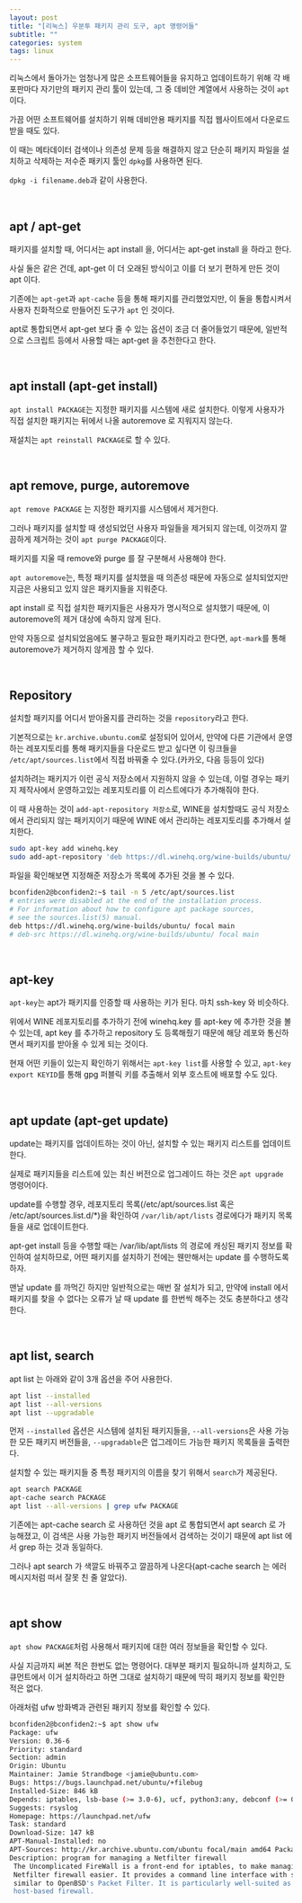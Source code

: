 ```yaml
---
layout: post
title: "[리눅스] 우분투 패키지 관리 도구, apt 명령어들"
subtitle: ""
categories: system
tags: linux
---
```


리눅스에서 돌아가는 엄청나게 많은 소프트웨어들을 유지하고 업데이트하기 위해 각 배포판마다 자기만의 패키지 관리 툴이 있는데, 그 중 데비안 계열에서 사용하는 것이 ```apt```이다.

가끔 어떤 소프트웨어를 설치하기 위해 데비안용 패키지를 직접 웹사이트에서 다운로드 받을 때도 있다.

이 때는 메타데이터 검색이나 의존성 문제 등을 해결하지 않고 단순히 패키지 파일을 설치하고 삭제하는 저수준 패키지 툴인 ```dpkg```를 사용하면 된다.

```dpkg -i filename.deb```과 같이 사용한다.

<br>

## apt / apt-get

패키지를 설치할 때, 어디서는 apt install 을, 어디서는 apt-get install 을 하라고 한다.

사실 둘은 같은 건데, apt-get 이 더 오래된 방식이고 이를 더 보기 편하게 만든 것이 apt 이다.

기존에는 ```apt-get```과 ```apt-cache``` 등을 통해 패키지를 관리했었지만, 이 둘을 통합시켜서 사용자 친화적으로 만들어진 도구가 ```apt``` 인 것이다.

apt로 통합되면서 apt-get 보다 줄 수 있는 옵션이 조금 더 줄어들었기 때문에, 일반적으로 스크립트 등에서 사용할 때는 apt-get 을 추천한다고 한다.

<br>

## apt install (apt-get install)

```apt install PACKAGE```는 지정한 패키지를 시스템에 새로 설치한다. 이렇게 사용자가 직접 설치한 패키지는 뒤에서 나올 autoremove 로 지워지지 않는다.

재설치는 ```apt reinstall PACKAGE```로 할 수 있다.

<br>

## apt remove, purge, autoremove

```apt remove PACKAGE``` 는 지정한 패키지를 시스템에서 제거한다.

그러나 패키지를 설치할 때 생성되었던 사용자 파일들을 제거되지 않는데, 이것까지 깔끔하게 제거하는 것이 ```apt purge PACKAGE```이다.

패키지를 지울 때 remove와 purge 를 잘 구분해서 사용해야 한다.

```apt autoremove```는, 특정 패키지를 설치했을 때 의존성 때문에 자동으로 설치되었지만 지금은 사용되고 있지 않은 패키지들을 지워준다.

apt install 로 직접 설치한 패키지들은 사용자가 명시적으로 설치했기 때문에, 이 autoremove의 제거 대상에 속하지 않게 된다.

만약 자동으로 설치되었음에도 불구하고 필요한 패키지라고 한다면, ```apt-mark```를 통해 autoremove가 제거하지 않게끔 할 수 있다.

<br>

## Repository

설치할 패키지를 어디서 받아올지를 관리하는 것을 ```repository```라고 한다.

기본적으로는 ```kr.archive.ubuntu.com```로 설정되어 있어서, 만약에 다른 기관에서 운영하는 레포지토리를 통해 패키지들을 다운로드 받고 싶다면 이 링크들을 ```/etc/apt/sources.list```에서 직접 바꿔줄 수 있다.(카카오, 다음 등등이 있다)

설치하려는 패키지가 이런 공식 저장소에서 지원하지 않을 수 있는데, 이럴 경우는 패키지 제작사에서 운영하고있는 레포지토리를 이 리스트에다가 추가해줘야 한다.

이 때 사용하는 것이 ```add-apt-repository 저장소```로, WINE을 설치할때도 공식 저장소에서 관리되지 않는 패키지이기 때문에 WINE 에서 관리하는 레포지토리를 추가해서 설치한다.
```bash
sudo apt-key add winehq.key
sudo add-apt-repository 'deb https://dl.winehq.org/wine-builds/ubuntu/ focal main'
```

파일을 확인해보면 지정해준 저장소가 목록에 추가된 것을 볼 수 있다.
```bash
bconfiden2@bconfiden2:~$ tail -n 5 /etc/apt/sources.list
# entries were disabled at the end of the installation process.
# For information about how to configure apt package sources,
# see the sources.list(5) manual.
deb https://dl.winehq.org/wine-builds/ubuntu/ focal main
# deb-src https://dl.winehq.org/wine-builds/ubuntu/ focal main
```

<br>

## apt-key

```apt-key```는 apt가 패키지를 인증할 때 사용하는 키가 된다. 마치 ssh-key 와 비슷하다.

위에서 WINE 레포지토리를 추가하기 전에 winehq.key 를 apt-key 에 추가한 것을 볼 수 있는데, apt key 를 추가하고 repository 도 등록해줬기 때문에 해당 레포와 통신하면서 패키지를 받아올 수 있게 되는 것이다.

현재 어떤 키들이 있는지 확인하기 위해서는 ```apt-key list```를 사용할 수 있고, ```apt-key export KEYID```를 통해 gpg 퍼블릭 키를 추출해서 외부 호스트에 배포할 수도 있다.

<br>

## apt update (apt-get update)

update는 패키지를 업데이트하는 것이 아닌, 설치할 수 있는 패키지 리스트를 업데이트한다. 

실제로 패키지들을 리스트에 있는 최신 버전으로 업그레이드 하는 것은 ```apt upgrade``` 명령어이다.

update를 수행할 경우, 레포지토리 목록(/etc/apt/sources.list 혹은 /etc/apt/sources.list.d/*)을 확인하여 ```/var/lib/apt/lists``` 경로에다가 패키지 목록들을 새로 업데이트한다.

apt-get install 등을 수행할 때는 /var/lib/apt/lists 의 경로에 캐싱된 패키지 정보를 확인하여 설치하므로, 어떤 패키지를 설치하기 전에는 웬만해서는 update 를 수행하도록 하자.

맨날 update 를 까먹긴 하지만 일반적으로는 매번 잘 설치가 되고, 만약에 install 에서 패키지를 찾을 수 없다는 오류가 날 때 update 를 한번씩 해주는 것도 충분하다고 생각한다.

<br>

## apt list, search

apt list 는 아래와 같이 3개 옵션을 주어 사용한다.
```bash
apt list --installed
apt list --all-versions
apt list --upgradable
```

먼저 ```--installed``` 옵션은 시스템에 설치된 패키지들을, ```--all-versions```은 사용 가능한 모든 패키지 버전들을, ```--upgradable```은 업그레이드 가능한 패키지 목록들을 출력한다.

설치할 수 있는 패키지들 중 특정 패키지의 이름을 찾기 위해서 ```search```가 제공된다.
```bash
apt search PACKAGE
apt-cache search PACKAGE
apt list --all-versions | grep ufw PACKAGE
```

기존에는 apt-cache search 로 사용하던 것을 apt 로 통합되면서 apt search 로 가능해졌고, 이 검색은 사용 가능한 패키지 버전들에서 검색하는 것이기 때문에 apt list 에서 grep 하는 것과 동일하다.

그러나 apt search 가 색깔도 바꿔주고 깔끔하게 나온다(apt-cache search 는 에러메시지처럼 떠서 잘못 친 줄 알았다).

<br>

## apt show

```apt show PACKAGE```처럼 사용해서 패키지에 대한 여러 정보들을 확인할 수 있다.

사실 지금까지 써본 적은 한번도 없는 명령어다. 대부분 패키지 필요하니까 설치하고, 도큐먼트에서 이거 설치하라고 하면 그대로 설치하기 때문에 딱히 패키지 정보를 확인한 적은 없다.

아래처럼 ufw 방화벽과 관련된 패키지 정보를 확인할 수 있다.
```bash
bconfiden2@bconfiden2:~$ apt show ufw
Package: ufw
Version: 0.36-6
Priority: standard
Section: admin
Origin: Ubuntu
Maintainer: Jamie Strandboge <jamie@ubuntu.com>
Bugs: https://bugs.launchpad.net/ubuntu/+filebug
Installed-Size: 846 kB
Depends: iptables, lsb-base (>= 3.0-6), ucf, python3:any, debconf (>= 0.5) | debconf-2.0
Suggests: rsyslog
Homepage: https://launchpad.net/ufw
Task: standard
Download-Size: 147 kB
APT-Manual-Installed: no
APT-Sources: http://kr.archive.ubuntu.com/ubuntu focal/main amd64 Packages
Description: program for managing a Netfilter firewall
 The Uncomplicated FireWall is a front-end for iptables, to make managing a
 Netfilter firewall easier. It provides a command line interface with syntax
 similar to OpenBSD's Packet Filter. It is particularly well-suited as a
 host-based firewall.
```